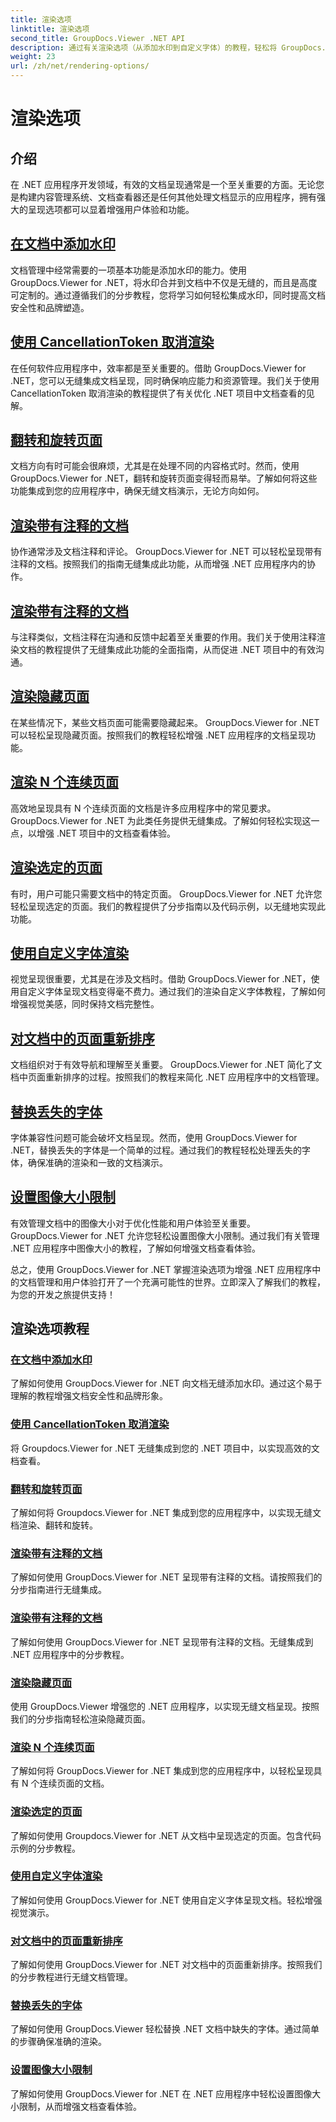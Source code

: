 ```yaml
---
title: 渲染选项
linktitle: 渲染选项
second_title: GroupDocs.Viewer .NET API
description: 通过有关渲染选项（从添加水印到自定义字体）的教程，轻松将 GroupDocs.Viewer for .NET 集成到您的应用程序中。
weight: 23
url: /zh/net/rendering-options/
---
```


# 渲染选项


## 介绍

在 .NET 应用程序开发领域，有效的文档呈现通常是一个至关重要的方面。无论您是构建内容管理系统、文档查看器还是任何其他处理文档显示的应用程序，拥有强大的呈现选项都可以显着增强用户体验和功能。

## [在文档中添加水印](./add-watermark/)

文档管理中经常需要的一项基本功能是添加水印的能力。使用 GroupDocs.Viewer for .NET，将水印合并到文档中不仅是无缝的，而且是高度可定制的。通过遵循我们的分步教程，您将学习如何轻松集成水印，同时提高文档安全性和品牌塑造。

## [使用 CancellationToken 取消渲染](./cancel-render-cancellation-token/)

在任何软件应用程序中，效率都是至关重要的。借助 GroupDocs.Viewer for .NET，您可以无缝集成文档呈现，同时确保响应能力和资源管理。我们关于使用 CancellationToken 取消渲染的教程提供了有关优化 .NET 项目中文档查看的见解。

## [翻转和旋转页面](./flip-rotate-pages/)

文档方向有时可能会很麻烦，尤其是在处理不同的内容格式时。然而，使用 GroupDocs.Viewer for .NET，翻转和旋转页面变得轻而易举。了解如何将这些功能集成到您的应用程序中，确保无缝文档演示，无论方向如何。

## [渲染带有注释的文档](./render-document-comments/)

协作通常涉及文档注释和评论。 GroupDocs.Viewer for .NET 可以轻松呈现带有注释的文档。按照我们的指南无缝集成此功能，从而增强 .NET 应用程序内的协作。

## [渲染带有注释的文档](./render-document-notes/)

与注释类似，文档注释在沟通和反馈中起着至关重要的作用。我们关于使用注释渲染文档的教程提供了无缝集成此功能的全面指南，从而促进 .NET 项目中的有效沟通。

## [渲染隐藏页面](./render-hidden-pages/)

在某些情况下，某些文档页面可能需要隐藏起来。 GroupDocs.Viewer for .NET 可以轻松呈现隐藏页面。按照我们的教程轻松增强 .NET 应用程序的文档呈现功能。

## [渲染 N 个连续页面](./render-n-consecutive-pages/)

高效地呈现具有 N 个连续页面的文档是许多应用程序中的常见要求。 GroupDocs.Viewer for .NET 为此类任务提供无缝集成。了解如何轻松实现这一点，以增强 .NET 项目中的文档查看体验。

## [渲染选定的页面](./render-selected-pages/)

有时，用户可能只需要文档中的特定页面。 GroupDocs.Viewer for .NET 允许您轻松呈现选定的页面。我们的教程提供了分步指南以及代码示例，以无缝地实现此功能。

## [使用自定义字体渲染](./render-custom-fonts/)

视觉呈现很重要，尤其是在涉及文档时。借助 GroupDocs.Viewer for .NET，使用自定义字体呈现文档变得毫不费力。通过我们的渲染自定义字体教程，了解如何增强视觉美感，同时保持文档完整性。

## [对文档中的页面重新排序](./reorder-pages/)

文档组织对于有效导航和理解至关重要。 GroupDocs.Viewer for .NET 简化了文档中页面重新排序的过程。按照我们的教程来简化 .NET 应用程序中的文档管理。

## [替换丢失的字体](./replace-missing-font/)

字体兼容性问题可能会破坏文档呈现。然而，使用 GroupDocs.Viewer for .NET，替换丢失的字体是一个简单的过程。通过我们的教程轻松处理丢失的字体，确保准确的渲染和一致的文档演示。

## [设置图像大小限制](./set-image-size-limits/)

有效管理文档中的图像大小对于优化性能和用户体验至关重要。 GroupDocs.Viewer for .NET 允许您轻松设置图像大小限制。通过我们有关管理 .NET 应用程序中图像大小的教程，了解如何增强文档查看体验。

总之，使用 GroupDocs.Viewer for .NET 掌握渲染选项为增强 .NET 应用程序中的文档管理和用户体验打开了一个充满可能性的世界。立即深入了解我们的教程，为您的开发之旅提供支持！
## 渲染选项教程
### [在文档中添加水印](./add-watermark/)
了解如何使用 GroupDocs.Viewer for .NET 向文档无缝添加水印。通过这个易于理解的教程增强文档安全性和品牌形象。
### [使用 CancellationToken 取消渲染](./cancel-render-cancellation-token/)
将 Groupdocs.Viewer for .NET 无缝集成到您的 .NET 项目中，以实现高效的文档查看。
### [翻转和旋转页面](./flip-rotate-pages/)
了解如何将 Groupdocs.Viewer for .NET 集成到您的应用程序中，以实现无缝文档渲染、翻转和旋转。
### [渲染带有注释的文档](./render-document-comments/)
了解如何使用 GroupDocs.Viewer for .NET 呈现带有注释的文档。请按照我们的分步指南进行无缝集成。
### [渲染带有注释的文档](./render-document-notes/)
了解如何使用 GroupDocs.Viewer for .NET 呈现带有注释的文档。无缝集成到 .NET 应用程序中的分步教程。
### [渲染隐藏页面](./render-hidden-pages/)
使用 GroupDocs.Viewer 增强您的 .NET 应用程序，以实现无缝文档呈现。按照我们的分步指南轻松渲染隐藏页面。
### [渲染 N 个连续页面](./render-n-consecutive-pages/)
了解如何将 GroupDocs.Viewer for .NET 集成到您的应用程序中，以轻松呈现具有 N 个连续页面的文档。
### [渲染选定的页面](./render-selected-pages/)
了解如何使用 Groupdocs.Viewer for .NET 从文档中呈现选定的页面。包含代码示例的分步教程。
### [使用自定义字体渲染](./render-custom-fonts/)
了解如何使用 GroupDocs.Viewer for .NET 使用自定义字体呈现文档。轻松增强视觉演示。
### [对文档中的页面重新排序](./reorder-pages/)
了解如何使用 GroupDocs.Viewer for .NET 对文档中的页面重新排序。按照我们的分步教程进行无缝文档管理。
### [替换丢失的字体](./replace-missing-font/)
了解如何使用 GroupDocs.Viewer 轻松替换 .NET 文档中缺失的字体。通过简单的步骤确保准确的渲染。
### [设置图像大小限制](./set-image-size-limits/)
了解如何使用 GroupDocs.Viewer for .NET 在 .NET 应用程序中轻松设置图像大小限制，从而增强文档查看体验。